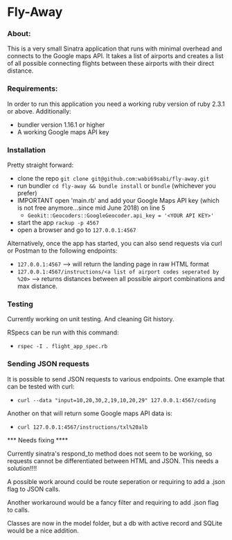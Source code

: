 # Fly-Away

### About:

This is a very small Sinatra application that runs with minimal overhead and connects to the Google maps API. It takes a list of airports and creates a list of all possible connecting flights between these airports with their direct distance.

### Requirements:

In order to run this application you need a working ruby version of ruby 2.3.1 or above. Additionally:
- bundler version 1.16.1 or higher
- A working Google maps API key

### Installation

Pretty straight forward:

- clone the repo ``` git clone git@github.com:wabi69sabi/fly-away.git ```
- run bundler ``` cd fly-away && bundle install ``` or ``` bundle ``` (whichever you prefer)
- IMPORTANT open 'main.rb' and add your Google Maps API key (which is not free anymore...since mid June 2018) on line 5
  * ``` Geokit::Geocoders::GoogleGeocoder.api_key = '<YOUR API KEY>' ```
- start the app ``` rackup -p 4567 ```
- open a browser and go to ``` 127.0.0.1:4567 ```

Alternatively, once the app has started, you can also send requests via curl or Postman to the following endpoints:

- ``` 127.0.0.1:4567 ``` --> will return the landing page in raw HTML format
- ``` 127.0.0.1:4567/instructions/<a list of airport codes seperated by %20> ``` --> returns distances between all possible airport combinations and max distance.

### Testing

Currently working on unit testing. And cleaning Git history.

RSpecs can be run with this command:

- ``` rspec -I . flight_app_spec.rb ```

### Sending JSON requests

It is possible to send JSON requests to various endpoints. One example that can be tested with curl:

- ``` curl --data "input=10,20,30,2,19,10,20,29" 127.0.0.1:4567/coding ```

Another on that will return some Google maps API data is:

- ``` curl 127.0.0.1:4567/instructions/txl%20alb ```

*** Needs fixing ****

Currently sinatra's respond_to method does not seem to be working, so requests cannot be differentiated between HTML and JSON. This needs a solution!!!!

A possible work around could be route seperation or requiring to add a .json flag to JSON calls.

Another workaround would be a fancy filter and requiring to add .json flag to calls.

Classes are now in the model folder, but a db with active record and SQLite would be a nice addition.

